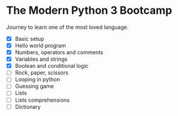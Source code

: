 # The Modern Python 3 Bootcamp

Journey to learn one of the most loved language.

- [x] Basic setup
- [x] Hello world program
- [x] Numbers, operators and comments
- [x] Variables and strings
- [x] Boolean and conditional logic
- [ ] Rock, paper, scissors
- [ ] Looping in python
- [ ] Guessing game
- [ ] Lists
- [ ] Lists comprehensions
- [ ] Dictionary
